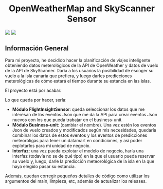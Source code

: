<h1 align="center"> OpenWeatherMap and SkyScanner Sensor </h1>

<p align="left">

   <img src="https://img.shields.io/badge/STATUS-INCOMPLETE-orange">
   <img src="https://img.shields.io/badge/Released-January%202024-yellow">
   </p>

## Información General
Para mi proyecto, he decidido hacer la planificación de viajes inteligente obteniendo datos meterológicos de la API de OpenWeather y datos de vuelo de la API de SkyScanner. Daría a los usuarios la posibilidad de escoger su vuelo a la isla canaria que prefiera, y luego darles predicciones meterológicas de cómo estará el tiempo durante su estancia en las islas. 

El proyecto está por acabar.

Lo que queda por hacer, sería:

- **Módulo FlightInsightSenso**r: queda seleccionar los datos que me interesan de los eventos Json que me da la API para crear eventos Json nuevos con los que pueda trabajar en el business-unit.
- **Módulo Business-unit**: (cambiar el nombre). Una vez estén los eventos Json de vuelo creados y modificados según mis necesidades, quedaría combinar los datos de estos eventos y los eventos de predicciones meteoróligas para tener un datamart en condiciones, y así poder explotarlos para mi unidad de negocio.
- **Interfaz**: una vez pueda explotar el modelo de negocio, haría una interfaz (todavía no se de qué tipo) en la que el usuario pueda reservar su vuelo y, luego, darle la predicción meteorológica de la isla en la que haya elegido pasar su estancia.

Además, quedan corregir pequeños detalles de código como utilizar los argumentos del main, limpieza, etc, además de actualizar los releases.





